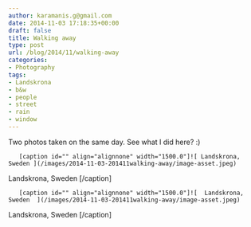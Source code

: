 ```yaml
---
author: karamanis.g@gmail.com
date: 2014-11-03 17:18:35+00:00
draft: false
title: Walking away
type: post
url: /blog/2014/11/walking-away
categories:
- Photography
tags:
- Landskrona
- b&w
- people
- street
- rain
- window
---
```


Two photos taken on the same day. See what I did here? :)


  
       [caption id="" align="alignnone" width="1500.0"]![ Landskrona, Sweden ](/images/2014-11-03-201411walking-away/image-asset.jpeg)
 Landskrona, Sweden [/caption] 
  


  
       [caption id="" align="alignnone" width="1500.0"]![  Landskrona, Sweden  ](/images/2014-11-03-201411walking-away/image-asset.jpeg)
  Landskrona, Sweden  [/caption]
